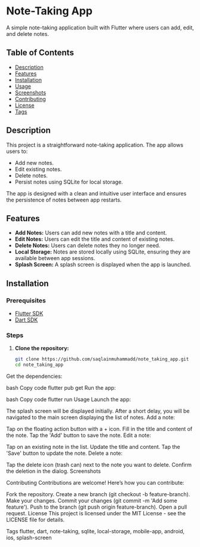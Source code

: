 # Note-Taking App

A simple note-taking application built with Flutter where users can add, edit, and delete notes.

## Table of Contents

- [Description](#description)
- [Features](#features)
- [Installation](#installation)
- [Usage](#usage)
- [Screenshots](#screenshots)
- [Contributing](#contributing)
- [License](#license)
- [Tags](#tags)

## Description

This project is a straightforward note-taking application. The app allows users to:

- Add new notes.
- Edit existing notes.
- Delete notes.
- Persist notes using SQLite for local storage.

The app is designed with a clean and intuitive user interface and ensures the persistence of notes between app restarts.

## Features

- **Add Notes:** Users can add new notes with a title and content.
- **Edit Notes:** Users can edit the title and content of existing notes.
- **Delete Notes:** Users can delete notes they no longer need.
- **Local Storage:** Notes are stored locally using SQLite, ensuring they are available between app sessions.
- **Splash Screen:** A splash screen is displayed when the app is launched.

## Installation

### Prerequisites

- [Flutter SDK](https://flutter.dev/docs/get-started/install)
- [Dart SDK](https://dart.dev/get-dart)

### Steps

1. **Clone the repository:**

   ```bash
   git clone https://github.com/saqlainmuhammadd/note_taking_app.git
   cd note_taking_app
Get the dependencies:

bash
Copy code
flutter pub get
Run the app:

bash
Copy code
flutter run
Usage
Launch the app:

The splash screen will be displayed initially.
After a short delay, you will be navigated to the main screen displaying the list of notes.
Add a note:

Tap on the floating action button with a + icon.
Fill in the title and content of the note.
Tap the 'Add' button to save the note.
Edit a note:

Tap on an existing note in the list.
Update the title and content.
Tap the 'Save' button to update the note.
Delete a note:

Tap the delete icon (trash can) next to the note you want to delete.
Confirm the deletion in the dialog.
Screenshots




Contributing
Contributions are welcome! Here’s how you can contribute:

Fork the repository.
Create a new branch (git checkout -b feature-branch).
Make your changes.
Commit your changes (git commit -m 'Add some feature').
Push to the branch (git push origin feature-branch).
Open a pull request.
License
This project is licensed under the MIT License - see the LICENSE file for details.

Tags
flutter, dart, note-taking, sqlite, local-storage, mobile-app, android, ios, splash-screen

